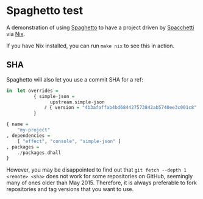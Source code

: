 # Spaghetto test

A demonstration of using [Spaghetto](https://github.com/justinwoo/spaghetto) to have a project driven by [Spacchetti](https://github.com/justinwoo/spacchetti) via [Nix](https://nixos.org/nix/).

If you have Nix installed, you can run `make nix` to see this in action.

## SHA

Spaghetto will also let you use a commit SHA for a ref:

```hs
in  let overrides =
          { simple-json =
                upstream.simple-json
              ⫽ { version = "4b3afaffab4bd684427573842ab5740ee3c001c8" }
          }
```

```hs
{ name =
    "my-project"
, dependencies =
    [ "effect", "console", "simple-json" ]
, packages =
    ./packages.dhall
}
```

However, you may be disappointed to find out that `git fetch --depth 1 <remote> <sha>` does not work for some repositories on GitHub, seemingly many of ones older than May 2015. Therefore, it is always preferable to fork repositories and tag versions that you want to use.
